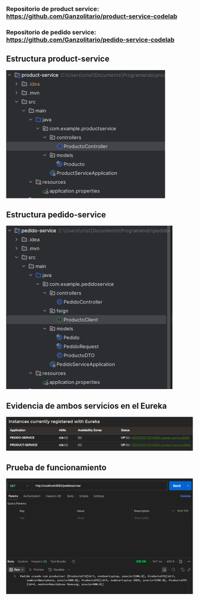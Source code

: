 ### Repositorio de product service: https://github.com/Ganzolitario/product-service-codelab

### Repositorio de pedido service: https://github.com/Ganzolitario/pedido-service-codelab

## Estructura product-service

![img_3.png](src/img_3.png)

## Estructura pedido-service

![img.png](src/img.png)

## Evidencia de ambos servicios en el Eureka

![img_1.png](img_1.png)

## Prueba de funcionamiento

![img_2.png](img_2.png)